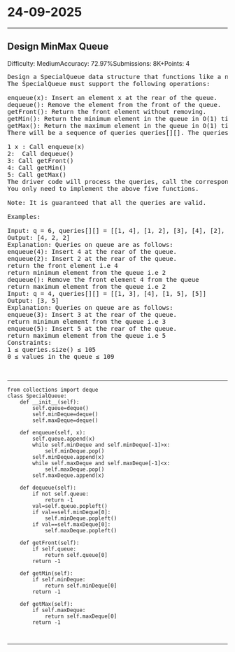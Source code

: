 # 24-09-2025
---
## Design MinMax Queue
Difficulty: MediumAccuracy: 72.97%Submissions: 8K+Points: 4

<pre>
Design a SpecialQueue data structure that functions like a normal queue but with additional support for retrieving the minimum and maximum element efficiently.
The SpecialQueue must support the following operations:

enqueue(x): Insert an element x at the rear of the queue.
dequeue(): Remove the element from the front of the queue.
getFront(): Return the front element without removing.
getMin(): Return the minimum element in the queue in O(1) time.
getMax(): Return the maximum element in the queue in O(1) time.
There will be a sequence of queries queries[][]. The queries are represented in numeric form:

1 x : Call enqueue(x)
2:  Call dequeue()
3: Call getFront()
4: Call getMin()
5: Call getMax()
The driver code will process the queries, call the corresponding functions, and print the outputs of getFront(), getMin(), getMax() operations.
You only need to implement the above five functions.

Note: It is guaranteed that all the queries are valid.

Examples:

Input: q = 6, queries[][] = [[1, 4], [1, 2], [3], [4], [2], [5]]
Output: [4, 2, 2]
Explanation: Queries on queue are as follows:
enqueue(4): Insert 4 at the rear of the queue.
enqueue(2): Insert 2 at the rear of the queue.
return the front element i.e 4
return minimum element from the queue i.e 2
dequeue(): Remove the front element 4 from the queue
return maximum element from the queue i.e 2
Input: q = 4, queries[][] = [[1, 3], [4], [1, 5], [5]]
Output: [3, 5]
Explanation: Queries on queue are as follows:
enqueue(3): Insert 3 at the rear of the queue.
return minimum element from the queue i.e 3
enqueue(5): Insert 5 at the rear of the queue.
return maximum element from the queue i.e 5
Constraints:
1 ≤ queries.size() ≤ 105
0 ≤ values in the queue ≤ 109

	
</pre>

---
```
from collections import deque
class SpecialQueue:
    def __init__(self):
        self.queue=deque()
        self.minDeque=deque()
        self.maxDeque=deque()

    def enqueue(self, x):
        self.queue.append(x)
        while self.minDeque and self.minDeque[-1]>x:
            self.minDeque.pop()
        self.minDeque.append(x)
        while self.maxDeque and self.maxDeque[-1]<x:
            self.maxDeque.pop()
        self.maxDeque.append(x)

    def dequeue(self):
        if not self.queue:
            return -1
        val=self.queue.popleft()
        if val==self.minDeque[0]:
            self.minDeque.popleft()
        if val==self.maxDeque[0]:
            self.maxDeque.popleft()
    
    def getFront(self):
        if self.queue:
            return self.queue[0]
        return -1
    
    def getMin(self):
        if self.minDeque:
            return self.minDeque[0]
        return -1

    def getMax(self):
        if self.maxDeque:
            return self.maxDeque[0]
        return -1
        
        
```
---
